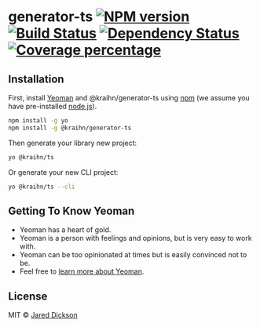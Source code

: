 # generator-ts [![NPM version][npm-image]][npm-url] [![Build Status][travis-image]][travis-url] [![Dependency Status][daviddm-image]][daviddm-url] [![Coverage percentage][coveralls-image]][coveralls-url]

## Installation

First, install [Yeoman](http://yeoman.io) and @kraihn/generator-ts using [npm](https://www.npmjs.com/) (we assume you have pre-installed [node.js](https://nodejs.org/)).

```bash
npm install -g yo
npm install -g @kraihn/generator-ts
```

Then generate your library new project:

```bash
yo @kraihn/ts
```

Or generate your new CLI project:

```bash
yo @kraihn/ts --cli
```

## Getting To Know Yeoman

 * Yeoman has a heart of gold.
 * Yeoman is a person with feelings and opinions, but is very easy to work with.
 * Yeoman can be too opinionated at times but is easily convinced not to be.
 * Feel free to [learn more about Yeoman](http://yeoman.io/).

## License

MIT © [Jared Dickson](https://www.jareddickson.com)


[npm-image]: https://badge.fury.io/js/generator-ts.svg
[npm-url]: https://npmjs.org/package/generator-ts
[travis-image]: https://travis-ci.org/kraihn/generator-ts.svg?branch=master
[travis-url]: https://travis-ci.org/kraihn/generator-ts
[daviddm-image]: https://david-dm.org/kraihn/generator-ts.svg?theme=shields.io
[daviddm-url]: https://david-dm.org/kraihn/generator-ts
[coveralls-image]: https://coveralls.io/repos/kraihn/generator-ts/badge.svg
[coveralls-url]: https://coveralls.io/r/kraihn/generator-ts
